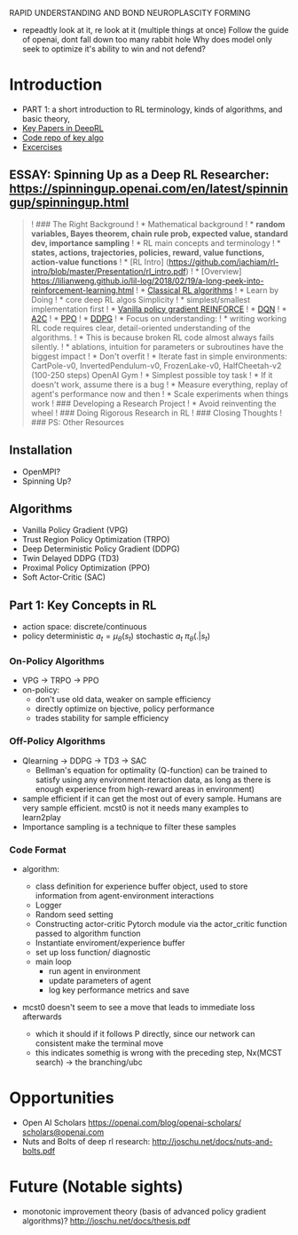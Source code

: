 RAPID UNDERSTANDING AND BOND NEUROPLASCITY FORMING
  * repeadtly look at it, re look at it (multiple things at once)
Follow the guide of openai, dont fall down too many rabbit hole
Why does model only seek to optimize it's ability to win and not defend?


# Introduction

* PART 1: a short introduction to RL terminology, kinds of algorithms, and basic theory,
* [Key Papers in DeepRL](https://spinningup.openai.com/en/latest/spinningup/keypapers.html)
* [Code repo of key algo](https://github.com/openai/spinningup)
* [Excercises](https://spinningup.openai.com/en/latest/spinningup/exercises.html)


## ESSAY: Spinning Up as a Deep RL Researcher: https://spinningup.openai.com/en/latest/spinningup/spinningup.html
>! ### The Right Background
>!  * Mathematical background 
>!    * __random variables, Bayes theorem, chain rule prob, expected value, standard dev, importance sampling__
>!  * RL main concepts and terminology
>!    * __states, actions, trajectories, policies, reward, value functions, action-value functions__
>!    * [RL Intro] (https://github.com/jachiam/rl-intro/blob/master/Presentation/rl_intro.pdf)
>!    * [Overview] https://lilianweng.github.io/lil-log/2018/02/19/a-long-peek-into-reinforcement-learning.html
>!    * [Classical RL algorithms](https://sites.ualberta.ca/~szepesva/papers/RLAlgsInMDPs.pdf)
>!  * Learn by Doing
>!    * core deep RL algos Simplicity
>!  * simplest/smallest implementation first
>!    * [Vanilla policy gradient REINFORCE](https://arxiv.org/abs/1604.06778)
>!    * [DQN](https://www.cs.toronto.edu/~vmnih/docs/dqn.pdf)
>!    * [A2C](https://blog.openai.com/baselines-acktr-a2c/)
>!    * [PPO](https://arxiv.org/abs/1707.06347)
>!    * [DDPG](https://arxiv.org/abs/1509.02971)
>!    * Focus on understanding: 
>!      * writing working RL code requires clear, detail-oriented understanding of the algorithms.
>!      * This is because broken RL code almost always fails silently.
>!    * ablations, intuition for parameters or subroutines have the biggest impact
>!    * Don't overfit
>!    * Iterate fast in simple environments: CartPole-v0, InvertedPendulum-v0, FrozenLake-v0, HalfCheetah-v2 (100-250 steps) OpenAI Gym
>!      * Simplest possible toy task
>!    * If it doesn't work, assume there is a bug 
>!    * Measure everything, replay of agent's performance now and then
>!    * Scale experiments when things work
>!  ### Developing a Research Project
>!    * Avoid reinventing the wheel
>!  ### Doing Rigorous Research in RL
>!  ### Closing Thoughts
>!  ### PS: Other Resources

## Installation
* OpenMPI?
* Spinning Up?

## Algorithms
* Vanilla Policy Gradient (VPG)
* Trust Region Policy Optimization (TRPO)
* Deep Deterministic Policy Gradient (DDPG)
* Twin Delayed DDPG (TD3)
* Proximal Policy Optimization (PPO)
* Soft Actor-Critic (SAC)

## Part 1: Key Concepts in RL

* action space: discrete/continuous
* policy deterministic $a_t = \mu_\theta(s_t)$ stochastic $a_t ~ \pi_\theta(.|s_t)$


### On-Policy Algorithms
* VPG -> TRPO -> PPO
* on-policy: 
  * don't use old data, weaker on sample efficiency
  * directly optimize on bjective, policy performance
  * trades stability  for sample efficiency

### Off-Policy Algorithms
* Qlearning -> DDPG -> TD3 -> SAC
  * Bellman's equation for optimality (Q-function) can be trained to satisfy using any environment iteraction data, as long as there is enough experience from high-reward areas in environment)
* sample efficient if it can get the most out of every sample. Humans are very sample efficient. mcst0 is not it needs many examples to learn2play
* Importance sampling is a technique to filter these samples

### Code Format
* algorithm: 
  * class definition for experience buffer object, used to store information from agent-environment interactions
  * Logger
  * Random seed setting
  * Constructing actor-critic Pytorch module via the actor_critic function passed to algorithm function
  * Instantiate enviroment/experience buffer
  * set up loss function/ diagnostic
  * main loop
    * run agent in environment
    * update parameters of agent
    * log key performance metrics and save










* mcst0 doesn't seem to see a move that leads to immediate loss afterwards
  * which it should if it follows P directly, since our network can consistent make the terminal move
  * this indicates somethig is wrong with the preceding step, Nx(MCST search) -> the branching/ubc


# Opportunities
* Open AI Scholars https://openai.com/blog/openai-scholars/ scholars@openai.com
* Nuts and Bolts of deep rl research: http://joschu.net/docs/nuts-and-bolts.pdf
# Future (Notable sights)
* monotonic improvement theory (basis of advanced policy gradient algorithms)? http://joschu.net/docs/thesis.pdf
